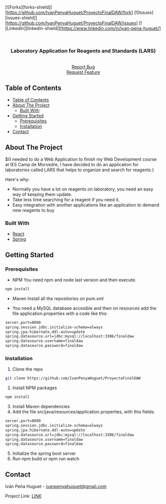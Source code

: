 <!--
repo name: ProyectoFinalDAW
description: Final project for my Web Development Course, a laboratory applicatin
github name:  IvanPenyaHuguet
link: [LINK](https://github.com/IvanPenyaHuguet)

-->

<!-- PROJECT SHIELDS -->
[![Forks][forks-shield]][https://github.com/IvanPenyaHuguet/ProyectoFinalDAW/fork]
[![Issues][issues-shield]][https://github.com/IvanPenyaHuguet/ProyectoFinalDAW/issues]
[![LinkedIn][linkedin-shield]][https://www.linkedin.com/in/ivan-pena-huguet/]



<!-- PROJECT LOGO -->
<br />
<p align="center">    
    <h3 align="center">Laboratory Application for Reagents and Standards (LARS)</h3>
    <p align="center">       
        <br />       
        <a href="https://github.com/IvanPenyaHuguet/ProyectoFinalDAW/issues">Report Bug</a>
        <br />
        <a href="https://github.com/IvanPenyaHuguet/ProyectoFinalDAW/issues">Request Feature</a>
    </p>
</p>



<!-- TABLE OF CONTENTS -->
## Table of Contents

- [Table of Contents](#table-of-contents)
- [About The Project](#about-the-project)
  - [Built With](#built-with)
- [Getting Started](#getting-started)
  - [Prerequisites](#prerequisites)
  - [Installation](#installation)
- [Contact](#contact)



<!-- ABOUT THE PROJECT -->
## About The Project


${I needed to do a Web Application to finish my Web Development course at IES Camp de Morvedre, I have decided to do an application for
laboratories called LARS that helps to organize and search for reagents.}

Here's why:
* Normally you have a lot on reagents on laboratory, you need an easy way of keeping them update.
* Take less time searching for a reagent if you need it.
* Easy integration with another applications like an application to demand new reagents to buy


### Built With

* [React](https://es.reactjs.org)
* [Spring](https://spring.io)
  



<!-- GETTING STARTED -->
## Getting Started


### Prerequisites

* NPM
You need npm and node last version and then execute.
```sh
npm install
```
* Maven
Install all the repositories on pom.xml

* You need a MySQL database accesible and then on resources add the file application.properties with a code like this:
```sh
server.port=8090
spring.session.jdbc.initialize-schema=always
spring.jpa.hibernate.ddl-auto=update
spring.datasource.url=jdbc:mysql://localhost:3306/finaldaw
spring.datasource.username=finaldaw
spring.datasource.password=finaldaw

```

### Installation


1. Clone the repo
```sh
git clone https://github.com/IvanPenyaHuguet/ProyectoFinalDAW
```
2. Install NPM packages
```sh
npm install
```
3. Install Maven dependencies
4. Add the file src/java/resources/application.properties, with this fields:
```sh
server.port=8090
spring.session.jdbc.initialize-schema=always
spring.jpa.hibernate.ddl-auto=update
spring.datasource.url=jdbc:mysql://localhost:3306/finaldaw
spring.datasource.username=finaldaw
spring.datasource.password=finaldaw

```
5. Initialize the spring boot server
6. Run npm build or npm run watch


<!-- CONTACT -->
## Contact

Iván Peña Huguet - ivanpenyahuguet@gmail.com

Project Link: [LINK](https://github.com/IvanPenyaHuguet/ProyectoFinalDAW)



